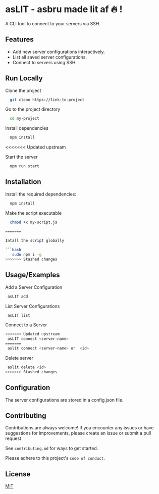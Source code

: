 
# asLIT - asbru made lit af 🔥 !

A CLI tool to connect to your servers via SSH.



## Features

- Add new server configurations interactively.
- List all saved server configurations.
- Connect to servers using SSH.


## Run Locally

Clone the project

```bash
  git clone https://link-to-project
```

Go to the project directory

```bash
  cd my-project
```

Install dependencies

```bash
  npm install
```
<<<<<<< Updated upstream

Start the server

```bash
  npm run start
```


## Installation

Install the required dependencies:

```bash
  npm install
```
    
Make the script executable

```bash
  chmod +x my-script.js

=======
  
Intall the script globally

```bash
   sudo npm i -g 
>>>>>>> Stashed changes
```
## Usage/Examples
Add a Server Configuration

```bash
 asLIT add
```

List Server Configurations

```bash
 asLIT list
```
Connect to a Server

```bash
<<<<<<< Updated upstream
 asLIT connect <server-name>
=======
 aslit connect <server-name> or  <id>
```
Delete server

```bash
 aslit delete <id>
>>>>>>> Stashed changes
```
## Configuration
The server configurations are stored in a config.json file.
## Contributing

Contributions are always welcome! If you encounter any issues or have suggestions for improvements, please create an issue or submit a pull request

See `contributing.md` for ways to get started.

Please adhere to this project's `code of conduct`.


## License

[MIT](https://choosealicense.com/licenses/mit/)

